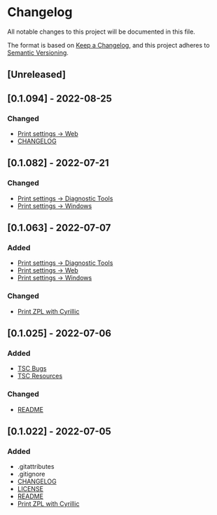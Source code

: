 # Changelog
All notable changes to this project will be documented in this file.

The format is based on [Keep a Changelog](https://keepachangelog.com/en/1.0.0/),
and this project adheres to [Semantic Versioning](https://semver.org/spec/v2.0.0.html).

## [Unreleased]

## [0.1.094] - 2022-08-25
### Changed
- [Print settings → Web](Print%20settings/Web.md)
- [CHANGELOG](CHANGELOG.md)

## [0.1.082] - 2022-07-21
### Changed
- [Print settings → Diagnostic Tools](Print%20settings/Diagnostic%20Tools.md)
- [Print settings → Windows](Print%20settings/Windows.md)

## [0.1.063] - 2022-07-07
### Added
- [Print settings → Diagnostic Tools](Print%20settings/Diagnostic%20Tools.md)
- [Print settings → Web](Print%20settings/Web.md)
- [Print settings → Windows](Print%20settings/Windows.md)
### Changed
- [Print ZPL with Cyrillic](Print%20ZPL%20with%20Cyrillic/README.md)

## [0.1.025] - 2022-07-06
### Added
- [TSC Bugs](TSC%20Bugs.md)
- [TSC Resources](TSC%20Resources.md)
### Changed
- [README](README.md)

## [0.1.022] - 2022-07-05
### Added
- .gitattributes
- .gitignore
- [CHANGELOG](CHANGELOG.md)
- [LICENSE](LICENSE.md)
- [README](README.md)
- [Print ZPL with Cyrillic](Print%20ZPL%20with%20Cyrillic/README.md)
